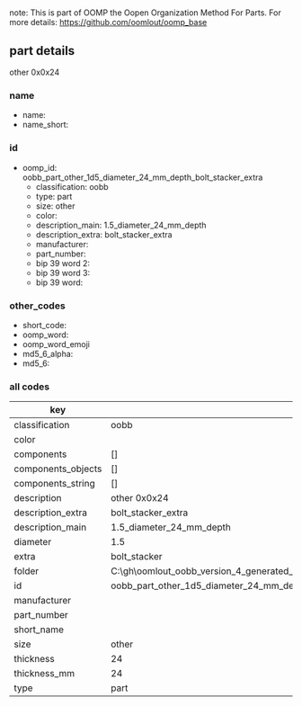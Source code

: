 #   

note: This is part of OOMP the Oopen Organization Method For Parts. For more details: https://github.com/oomlout/oomp_base

##  part details



other 0x0x24

### name
* name: 
* name_short: 
### id
* oomp_id: oobb_part_other_1d5_diameter_24_mm_depth_bolt_stacker_extra
  * classification: oobb
  * type: part
  * size: other
  * color: 
  * description_main: 1.5_diameter_24_mm_depth
  * description_extra: bolt_stacker_extra
  * manufacturer: 
  * part_number: 
  * bip 39 word 2: 
  * bip 39 word 3: 
  * bip 39 word: 

### other_codes
* short_code: 
* oomp_word: 
* oomp_word_emoji 
* md5_6_alpha: 
* md5_6: 









### all codes 
| key | value |  
| --- | --- |  
| classification | oobb |  
| color |  |  
| components | [] |  
| components_objects | [] |  
| components_string | [] |  
| description | other 0x0x24 |  
| description_extra | bolt_stacker_extra |  
| description_main | 1.5_diameter_24_mm_depth |  
| diameter | 1.5 |  
| extra | bolt_stacker |  
| folder | C:\gh\oomlout_oobb_version_4_generated_parts\things\oobb_part_other_1d5_diameter_24_mm_depth_bolt_stacker_extra |  
| id | oobb_part_other_1d5_diameter_24_mm_depth_bolt_stacker_extra |  
| manufacturer |  |  
| part_number |  |  
| short_name |  |  
| size | other |  
| thickness | 24 |  
| thickness_mm | 24 |  
| type | part |  

